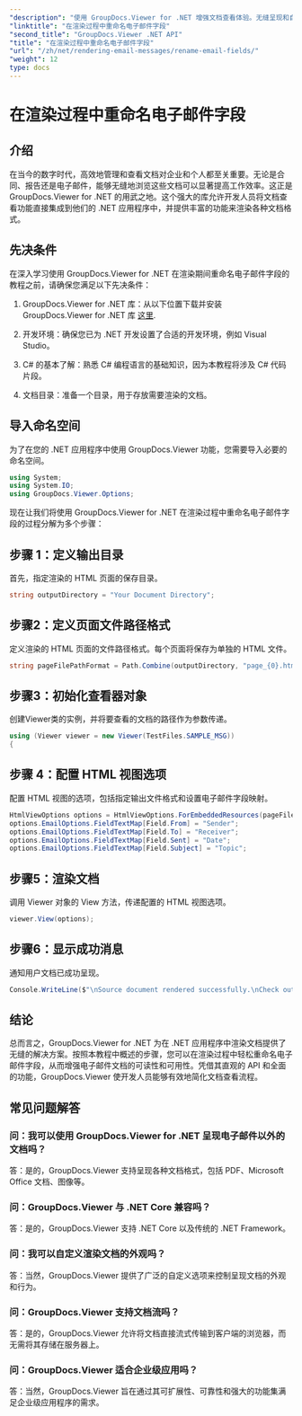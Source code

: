 ```yaml
---
"description": "使用 GroupDocs.Viewer for .NET 增强文档查看体验。无缝呈现和自定义电子邮件。"
"linktitle": "在渲染过程中重命名电子邮件字段"
"second_title": "GroupDocs.Viewer .NET API"
"title": "在渲染过程中重命名电子邮件字段"
"url": "/zh/net/rendering-email-messages/rename-email-fields/"
"weight": 12
type: docs
---
```

# 在渲染过程中重命名电子邮件字段

## 介绍

在当今的数字时代，高效地管理和查看文档对企业和个人都至关重要。无论是合同、报告还是电子邮件，能够无缝地浏览这些文档可以显著提高工作效率。这正是 GroupDocs.Viewer for .NET 的用武之地。这个强大的库允许开发人员将文档查看功能直接集成到他们的 .NET 应用程序中，并提供丰富的功能来渲染各种文档格式。

## 先决条件

在深入学习使用 GroupDocs.Viewer for .NET 在渲染期间重命名电子邮件字段的教程之前，请确保您满足以下先决条件：

1. GroupDocs.Viewer for .NET 库：从以下位置下载并安装 GroupDocs.Viewer for .NET 库 [这里](https://releases。groupdocs.com/viewer/net/).

2. 开发环境：确保您已为 .NET 开发设置了合适的开发环境，例如 Visual Studio。

3. C# 的基本了解：熟悉 C# 编程语言的基础知识，因为本教程将涉及 C# 代码片段。

4. 文档目录：准备一个目录，用于存放需要渲染的文档。

## 导入命名空间

为了在您的 .NET 应用程序中使用 GroupDocs.Viewer 功能，您需要导入必要的命名空间。

```csharp
using System;
using System.IO;
using GroupDocs.Viewer.Options;
```

现在让我们将使用 GroupDocs.Viewer for .NET 在渲染过程中重命名电子邮件字段的过程分解为多个步骤：

## 步骤 1：定义输出目录

首先，指定渲染的 HTML 页面的保存目录。

```csharp
string outputDirectory = "Your Document Directory";
```

## 步骤2：定义页面文件路径格式

定义渲染的 HTML 页面的文件路径格式。每个页面将保存为单独的 HTML 文件。

```csharp
string pageFilePathFormat = Path.Combine(outputDirectory, "page_{0}.html");
```

## 步骤3：初始化查看器对象

创建Viewer类的实例，并将要查看的文档的路径作为参数传递。

```csharp
using (Viewer viewer = new Viewer(TestFiles.SAMPLE_MSG))
{
```

## 步骤 4：配置 HTML 视图选项

配置 HTML 视图的选项，包括指定输出文件格式和设置电子邮件字段映射。

```csharp
HtmlViewOptions options = HtmlViewOptions.ForEmbeddedResources(pageFilePathFormat);
options.EmailOptions.FieldTextMap[Field.From] = "Sender";
options.EmailOptions.FieldTextMap[Field.To] = "Receiver";
options.EmailOptions.FieldTextMap[Field.Sent] = "Date";
options.EmailOptions.FieldTextMap[Field.Subject] = "Topic";
```

## 步骤5：渲染文档

调用 Viewer 对象的 View 方法，传递配置的 HTML 视图选项。

```csharp
viewer.View(options);
```

## 步骤6：显示成功消息

通知用户文档已成功呈现。

```csharp
Console.WriteLine($"\nSource document rendered successfully.\nCheck output in {outputDirectory}.");
```

## 结论

总而言之，GroupDocs.Viewer for .NET 为在 .NET 应用程序中渲染文档提供了无缝的解决方案。按照本教程中概述的步骤，您可以在渲染过程中轻松重命名电子邮件字段，从而增强电子邮件文档的可读性和可用性。凭借其直观的 API 和全面的功能，GroupDocs.Viewer 使开发人员能够有效地简化文档查看流程。

## 常见问题解答

### 问：我可以使用 GroupDocs.Viewer for .NET 呈现电子邮件以外的文档吗？

答：是的，GroupDocs.Viewer 支持呈现各种文档格式，包括 PDF、Microsoft Office 文档、图像等。

### 问：GroupDocs.Viewer 与 .NET Core 兼容吗？

答：是的，GroupDocs.Viewer 支持 .NET Core 以及传统的 .NET Framework。

### 问：我可以自定义渲染文档的外观吗？

答：当然，GroupDocs.Viewer 提供了广泛的自定义选项来控制呈现文档的外观和行为。

### 问：GroupDocs.Viewer 支持文档流吗？

答：是的，GroupDocs.Viewer 允许将文档直接流式传输到客户端的浏览器，而无需将其存储在服务器上。

### 问：GroupDocs.Viewer 适合企业级应用吗？

答：当然，GroupDocs.Viewer 旨在通过其可扩展性、可靠性和强大的功能集满足企业级应用程序的需求。